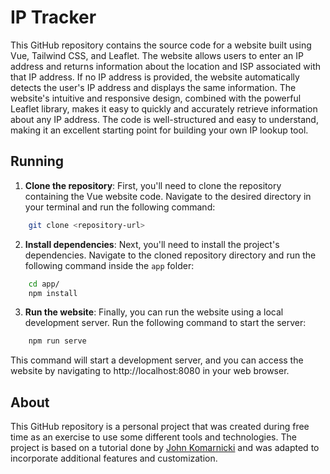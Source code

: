 # IP Tracker

This GitHub repository contains the source code for a website built using Vue, Tailwind CSS, and Leaflet. The website allows users to enter an IP address and returns information about the location and ISP associated with that IP address. If no IP address is provided, the website automatically detects the user's IP address and displays the same information. The website's intuitive and responsive design, combined with the powerful Leaflet library, makes it easy to quickly and accurately retrieve information about any IP address. The code is well-structured and easy to understand, making it an excellent starting point for building your own IP lookup tool.

## Running

1. **Clone the repository**: First, you'll need to clone the repository containing the Vue website code. Navigate to the desired directory in your terminal and run the following command:

```bash
    git clone <repository-url>
```

2. **Install dependencies**: Next, you'll need to install the project's dependencies. Navigate to the cloned repository directory and run the following command inside the `app` folder:

```bash
    cd app/
    npm install
```

3. **Run the website**: Finally, you can run the website using a local development server. Run the following command to start the server:

```bash
    npm run serve
```

This command will start a development server, and you can access the website by navigating to http://localhost:8080 in your web browser.

## About

This GitHub repository is a personal project that was created during free time as an exercise to use some different tools and technologies. The project is based on a tutorial done by [John Komarnicki](https://github.com/johnkomarnicki) and was adapted to incorporate additional features and customization.